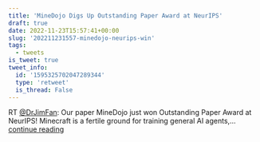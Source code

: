 ```yaml
---
title: 'MineDojo Digs Up Outstanding Paper Award at NeurIPS'
draft: true
date: 2022-11-23T15:57:41+00:00
slug: '202211231557-minedojo-neurips-win'
tags:
  - tweets
is_tweet: true
tweet_info:
  id: '1595325702047289344'
  type: 'retweet'
  is_thread: False
---
```




RT [@DrJimFan](https://x.com/DrJimFan): Our paper MineDojo just won Outstanding Paper Award at NeurIPS! Minecraft is a fertile ground for training general AI agents,… [continue reading](https://x.com/sytelus/status/1595325702047289344)
